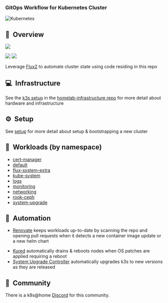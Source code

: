 ### GitOps Workflow for Kubernetes Cluster
![Kubernetes](https://i.imgur.com/p1RzXjQ.png)

## :book:&nbsp; Overview
![](https://i.imgur.com/7w7F5T8.png)

![](https://i.imgur.com/fjFnpKq.png)
![](https://i.imgur.com/g17Czsl.png)

Leverage [Flux2](https://github.com/fluxcd/flux2) to automate cluster state using code residing in this repo

## :computer:&nbsp; Infrastructure

See the [k3s setup](https://github.com/billimek/homelab-infrastructure/tree/master/k3s) in the [homelab-infrastructure repo](https://github.com/billimek/homelab-infrastructure) for more detail about hardware and infrastructure

## :gear:&nbsp; Setup

See [setup](setup/README.md) for more detail about setup & bootstrapping a new cluster

## :wrench:&nbsp; Workloads (by namespace)

* [cert-manager](cert-manager/)
* [default](default/)
* [flux-system-extra](flux-system-extra/)
* [kube-system](kube-system/)
* [logs](logs/)
* [monitoring](monitoring/)
* [networking](networking/)
* [rook-ceph](rook-ceph/)
* [system-upgrade](system-upgrade/)

## :robot:&nbsp; Automation

* [Renovate](https://github.com/renovatebot/renovate) keeps workloads up-to-date by scanning the repo and opening pull requests when it detects a new container image update or a new helm chart
- [Kured](https://github.com/weaveworks/kured) automatically drains & reboots nodes when OS patches are applied requiring a reboot
- [System Upgrade Controller](https://github.com/rancher/system-upgrade-controller) automatically upgrades k3s to new versions as they are released

## :handshake:&nbsp; Community

There is a k8s@home [Discord](https://discord.gg/7PbmHRK) for this community.
